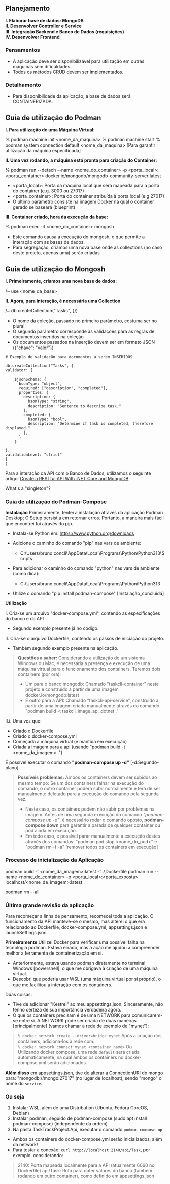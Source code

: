 ## Planejamento

**I. Elaborar base de dados: MongoDB** <br>
**II. Desenvolver Controller e Service** <br>
**III. Integração Backend e Banco de Dados (requisições)** <br>
**IV. Desenvolver Frontend** <br>

### Pensamentos

- A aplicação deve ser disponibilizável para utilização em outras máquinas sem dificuldades.
- Todos os métodos CRUD devem ser implementados.

### Detalhamento

- Para disponibilidade da aplicação, a base de dados será CONTAINERIZADA.

## Guia de utilização do Podman

**I. Para utilização de uma Máquina Virtual:**

% podman machine init <nome_da_maquina>
% podman machine start
% podman system connection default <nome_da_maquina> [Para garantir utilização da máquina especificada]

**II. Uma vez rodando, a máquina está pronta para criação do Container:**

% podman run --detach --name <nome_do_container> -p <porta_local>:<porta_container> docker.io/mongodb/mongodb-community-server:latest

- <porta_local>: Porta da máquina local que será mapeada para a porta do container (e.g. 3000 ou 27017)
- <porta_container>: Porta do container atribuída à porta local (e.g 27017)
- O último parâmetro consiste na imagem Docker na qual o container gerado se baseará (blueprint)

**III. Container criado, hora da execução da base:**

% podman exec -it <nome_do_container> mongosh

- Este comando causa a execução do mongosh, o que permite a interação com as bases de dados.
- Para segregação, criamos uma nova base onde as collections (no caso deste projeto, apenas uma) serão criadas

## Guia de utilização do Mongosh

**I. Primeiramente, criamos uma nova base de dados:**

/~ use <nome_da_base>

**II. Agora, para interação, é necessária uma Collection**

/~ db.createCollection("Tasks", {})

- O nome da coleção, passado no primeiro parâmetro, costuma ser no plural
- O segundo parâmetro corresponde às validações para as regras de documentos inseridos na coleção
- Os documentos passados na inserção devem ser em formato JSON ({"chave": "valor"})

```
# Exemplo de validação para documentos a serem INSERIDOS

db.createCollection("Tasks", {
validator: {

    $jsonSchema: {
      bsonType: "object",
      required: ["description", "completed"],
      properties: {
        description: {
          bsonType: "string",
          description: "Sentence to describe task."
        },
        completed: {
          bsonType: "bool",
          description: "Determine if task is completed, therefore displayed."
        },
      }
    }

},
validationLevel: "strict"
}
)
```

Para a interação da API com o Banco de Dados, utilizamos o seguinte artigo:
[Create a RESTful API With .NET Core and MongoDB](https://www.mongodb.com/developer/languages/csharp/create-restful-api-dotnet-core-mongodb/?msockid=058229b7cbb46b4c37143cb1ca056a7f)

What's a "singleton"?

### Guia de utilização do Podman-Compose

**Instalação**
Primeiramente, tentei a instalação através da aplicação Podman Desktop; O Setup persistia em retornar erros. Portanto, a maneira mais fácil que encontrei foi através do pip.

- Instala-se Python em: https://www.python.org/downloads
- Adicione o caminho do comando "pip" nas vars de ambiente:

  - C:\Users\bruno.concli\AppData\Local\Programs\Python\Python313\Scripts

- Para adicionar o caminho do comando "python" nas vars de ambiente (como dica):

  - C:\Users\bruno.concli\AppData\Local\Programs\Python\Python313

- Utilize o comando "pip install podman-compose" [Instalação_concluída]

**Utilização**

I. Cria-se um arquivo "docker-compose.yml", contendo as especificações do banco e da API

- Segundo exemplo presente já no código.

II. Cria-se o arquivo Dockerfile, contendo os passos de iniciação do projeto.

- Também segundo exemplo presente na aplicação.

> **Questões a saber:**
> Considerando a utilização de um sistema Windows ou Mac, é necessária a presença e execução de uma máquina virtual para o funcionamento dos containers.
> Teremos dois containers (por ora):
>
> - Um para o banco mongodb: Chamado "taskcli-container" neste projeto e construído a partir de uma imagem docker.io/mongodb:latest
> - E outro para a API: Chamado "taskcli-api-service", construído a partir de uma imagem criada manualmente através do comando "podman build -t taskcli_image_api_dotnet ."

II.i. Uma vez que:

- Criado o Dockerfile
- Criado o docker-compose.yml
- Começada a máquina virtual (e mantida em execução)
- Criada a imagem para a api (usando "podman build -t <nome_da_imagem> .")

É possível executar o comando **"podman-compose up -d"** [-d:Segundo-plano]

> **Possíveis problemas:**
> Ambos os containers devem ser subidos ao mesmo tempo: Se um dos containers falhar na execução do comando, o outro container poderá subir normalmente e terá de ser manualmente deletado para a execução do comando pela segunda vez.
>
> - Neste caso, os containers podem não subir por problemas na imagem.
>   Antes de uma segunda execução do comando _"podman-compose up -d"_, é necessário rodar o comando oposto, **podman-compose down** para garantir a parada de qualquer container ou pod ainda em execução.
> - Em todo caso, é possível parar manualmente a execução destes através dos comandos: "podman pod stop <nome_do_pod>" e "podman rm -f -a" [remover todos os containers em execução]

### Processo de inicialização da Aplicação

podman build -t <nome_da_imagem>:latest -f .\Dockerfile
podman run --name <nome_do_container> -p <porta_local>:<porta_exposta> localhost/<nome_da_imagem>:latest

podman rm --all

### Última grande revisão da aplicação

Para recomeçar a linha de pensamento, recomecei toda a aplicação. O funcionamento da API manteve-se o mesmo, mas alterei o que era relacionado ao Dockerfile, docker-compose.yml, appsettings.json e launchSettings.json.

**Primeiramente** Utilizei Docker para verificar uma possível falha na tecnologia podman. Estava errado, mas a ação me ajudou a compreender melhor a ferramenta de containerização em si.

- Anteriormente, estava usando podman diretamente no terminal Windows [powershell], o que me obrigava à criação de uma máquina virtual.
- Descobri que poderia usar WSL (uma máquina virtual por si próprio), o que me facilitou a interação com os containers.

Duas coisas:
- Tive de adicionar "Kestrel" ao meu appsettings.json. Sinceramente, não tenho certeza de sua importância verdadeira agora.
- O que os containers precisam é de uma NETWORK para comunicarem-se entre si. A NETWORK pode ser criada de duas maneiras [principalmente] (vamos chamar a rede de exemplo de "mynet"):
>`% docker network create --driver=bridge mynet`
>Após a criação dos containers, adicioná-los à rede com: <br>
>`% docker network connect mynet <container_name>`
Ou <br>
Utilizando docker compose, uma rede `default` será criada automaticamente, na qual ambos os containers no docker-compose.yml serão adicionados.

**Além disso** em appsettings.json, tive de alterar a ConnectionURI do mongo para: "mongodb://mongo:27017" (no lugar de localhost), sendo "mongo" o nome do `service`.

### Ou seja
1. Instalar WSL, além de uma Distribution (Ubuntu, Fedora CoreOS, Debian)
2. Instalar podman, seguido de podman-compose (sudo apt install podman-compose) (independente da ordem)
3. Na pasta TaskTrackProject.Api, executar o comando `podman-compose up`
- Ambos os containers do docker-compose.yml serão inicializados, além da network!
- Para testar a conexão: `curl http://localhost:2140/api/Task`, por exemplo, considerando:
> 2140: Porta mapeada localmente para a API (atualmente 6060 no Dockerfile)
> api/Task: Rota para obter valores do banco (também rodando em outro container), como definido em appsettings.json
